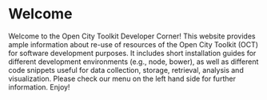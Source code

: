 # Welcome

Welcome to the Open City Toolkit Developer Corner!  This website provides ample information about re-use of resources of the Open City Toolkit (OCT) for software development purposes. It includes short installation guides for different development environments (e.g., node, bower), as well as different code snippets useful for data collection, storage, retrieval, analysis and visualization. Please check our menu on the left hand side for further information. Enjoy!

